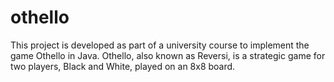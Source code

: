 # othello
This project is developed as part of a university course to implement the game Othello in Java. Othello, also known as Reversi, is a strategic game for two players, Black and White, played on an 8x8 board.
